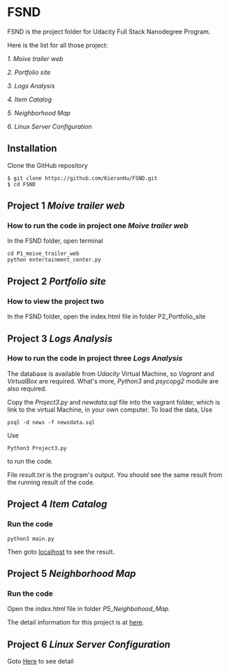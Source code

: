 # FSND

FSND is the project folder for Udacity Full Stack Nanodegree Program.

Here is the list for all those project:

*1. Moive trailer web*

*2. Portfolio site*

*3. Logs Analysis*

*4. Item Catalog*

*5. Neighborhood Map*

*6. Linux Server Configuration*

## Installation

Clone the GitHub repository

```{bash}
$ git clone https://github.com/KieranHu/FSND.git
$ cd FSND
```

## Project 1 *Moive trailer web*

### How to run the code in project one *Moive trailer web*

In the FSND folder, open terminal
```{bash}
cd P1_moive_trailer_web
python entertainment_center.py
```

## Project 2 *Portfolio site*

### How to view the project two

In the FSND folder, open the index.html file in folder P2_Portfolio_site

## Project 3 *Logs Analysis*

### How to run the code in project three  *Logs Analysis*

The database is available from *Udacity* Virtual Machine, so *Vagrant* and *VirtualBox* are required. What's more, *Python3* and *psycopg2* module are also required.

Copy the *Project3.py* and *newdata.sql* file into the vagrant folder, which is link to the virtual Machine, in your own computer.
To load the data, Use
```{bash}
psql -d news -f newsdata.sql
```
Use
```{bash}
Python3 Project3.py
```
to run the code.

File *result.txt* is the program's output. You should see the same result from the running result of the code.

## Project 4 *Item Catalog*

### Run the code

```{bash}
python3 main.py
```
Then goto [localhost](http://localhost:5000) to see the result.

## Project 5 *Neighborhood Map*

### Run the code

Open the *index.html* file in folder *P5_Neighbohood_Map*.

The detail information for this project is at [here]().

## Project 6 *Linux Server Configuration*

Goto [Here](https://github.com/KieranHu/FSND/tree/master/P6_Linux_Server_Configuration) to see detail
